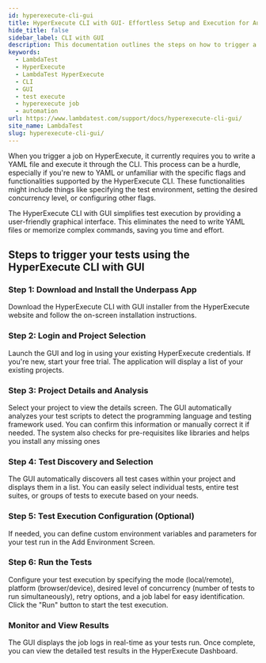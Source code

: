 ```yaml
---
id: hyperexecute-cli-gui
title: HyperExecute CLI with GUI- Effortless Setup and Execution for Automated Tests
hide_title: false
sidebar_label: CLI with GUI
description: This documentation outlines the steps on how to trigger a job on hyperexecute using the underpass app - gui app for hyperexecute cli.
keywords:
  - LambdaTest
  - HyperExecute
  - LambdaTest HyperExecute
  - CLI
  - GUI
  - test execute
  - hyperexecute job
  - automation
url: https://www.lambdatest.com/support/docs/hyperexecute-cli-gui/
site_name: LambdaTest
slug: hyperexecute-cli-gui/
---
```


<script type="application/ld+json"
      dangerouslySetInnerHTML={{ __html: JSON.stringify({
       "@context": "https://schema.org",
        "@type": "BreadcrumbList",
        "itemListElement": [{
          "@type": "ListItem",
          "position": 1,
          "name": "Home",
          "item": "https://www.lambdatest.com"
        },{
          "@type": "ListItem",
          "position": 2,
          "name": "Support",
          "item": "https://www.lambdatest.com/support/docs/"
        },{
          "@type": "ListItem",
          "position": 3,
          "name": "HyperExecute Status",
          "item": "https://www.lambdatest.com/support/docs/hyperexecute-cli-gui/"
        }]
      })
    }}
></script>

When you trigger a job on HyperExecute, it currently requires you to write a YAML file and execute it through the CLI. This process can be a hurdle, especially if you're new to YAML or unfamiliar with the specific flags and functionalities supported by the HyperExecute CLI. These functionalities might include things like specifying the test environment, setting the desired concurrency level, or configuring other flags.

The HyperExecute CLI with GUI simplifies test execution by providing a user-friendly graphical interface. This eliminates the need to write YAML files or memorize complex commands, saving you time and effort.

## Steps to trigger your tests using the HyperExecute CLI with GUI

### Step 1: Download and Install the Underpass App
Download the HyperExecute CLI with GUI installer from the HyperExecute website and follow the on-screen installation instructions.

### Step 2: Login and Project Selection
Launch the GUI and log in using your existing HyperExecute credentials. If you're new, start your free trial. The application will display a list of your existing projects.

### Step 3: Project Details and Analysis
Select your project to view the details screen. The GUI automatically analyzes your test scripts to detect the programming language and testing framework used. You can confirm this information or manually correct it if needed. The system also checks for pre-requisites like libraries and helps you install any missing ones

### Step 4: Test Discovery and Selection
The GUI automatically discovers all test cases within your project and displays them in a list. You can easily select individual tests, entire test suites, or groups of tests to execute based on your needs.

### Step 5: Test Execution Configuration (Optional)
If needed, you can define custom environment variables and parameters for your test run in the Add Environment Screen.

### Step 6: Run the Tests
Configure your test execution by specifying the mode (local/remote), platform (browser/device), desired level of concurrency (number of tests to run simultaneously), retry options, and a job label for easy identification. Click the "Run" button to start the test execution.

### Monitor and View Results
The GUI displays the job logs in real-time as your tests run. Once complete, you can view the detailed test results in the HyperExecute Dashboard.